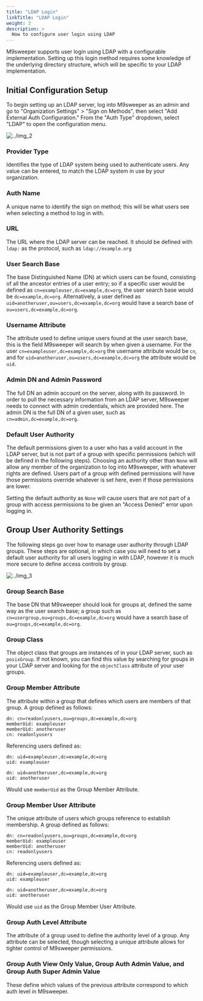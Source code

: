 ```yaml
---
title: "LDAP Login"
linkTitle: "LDAP Login"
weight: 3
description: >
  How to configure user login using LDAP
---
```


M9sweeper supports user login using LDAP with a configurable implementation. Setting up this login method requires
some knowledge of the underlying directory structure, which will be specific to your LDAP implementation.

## Initial Configuration Setup

To begin setting up an LDAP server, log into M9sweeper as an admin and go to "Organization Settings" > "Sign on Methods",
then select "Add External Auth Configuration." From the "Auth Type" dropdown, select "LDAP" to open the configuration
menu.

![../img_2](../img_2.png)

### Provider Type

Identifies the type of LDAP system being used to authenticate users. Any value can be entered, to match the LDAP system
in use by your organization.

### Auth Name

A unique name to identify the sign on method; this will be what users see when selecting a method to log in with.

### URL

The URL where the LDAP server can be reached. It should be defined with `ldap:` as the protocol, such as
`ldap://example.org`

### User Search Base

The base Distinguished Name (DN) at which users can be found, consisting of all the ancestor entries of a user entry; so
if a specific user would be defined as `cn=exampleuser,dc=example,dc=org`, the user search base would be
`dc=example,dc=org`. Alternatively, a user defined as `uid=anotheruser,ou=users,dc=example,dc=org` would have a search
base of `ou=users,dc=example,dc=org`.

### Username Attribute

The attribute used to define unique users found at the user search base, this is the field M9sweeper will search by when
given a username. For the user `cn=exampleuser,dc=example,dc=org` the username attribute would be `cn`, and for
`uid=anotheruser,ou=users,dc=example,dc=org` the attribute would be `uid`.

### Admin DN and Admin Password

The full DN an admin account on the server, along with its password. In order to pull the necessary information from an
LDAP server, M9sweeper needs to connect with admin credentials, which are provided here. The admin DN is the full DN of
a given user, such as `cn=admin,dc=example,dc=org`.

### Default User Authority

The default permissions given to a user who has a valid account in the LDAP server, but is not part of a group with
specific permissions (which will be defined in the following steps). Choosing an authority other than `None` will allow
any member of the organization to log into M9sweeper, with whatever rights are defined. Users part of a group with
defined permissions will have those permissions override whatever is set here, even if those permissions are lower.

Setting the default authority as `None` will cause users that are not part of a group with access permissions to be
given an "Access Denied" error upon logging in.

## Group User Authority Settings

The following steps go over how to manage user authority through LDAP groups. These steps are optional, in which case
you will need to set a default user authority for all users logging in with LDAP, however it is much more secure to
define access controls by group.

![../img_3](../img_3.png)

### Group Search Base

The base DN that M9sweeper should look for groups at, defined the same way as the user search base; a group such as
`cn=usergroup,ou=groups,dc=example,dc=org` would have a search base of `ou=groups,dc=example,dc=org`.

### Group Class

The object class that groups are instances of in your LDAP server, such as `posixGroup`. If not known, you can find this
value by searching for groups in your LDAP server and looking for the `objectClass` attribute of your user groups.

### Group Member Attribute

The attribute within a group that defines which users are members of that group. A group defined as follows:

```text
dn: cn=readonlyusers,ou=groups,dc=example,dc=org
memberUid: exampleuser
memberUid: anotheruser
cn: readonlyusers
```

Referencing users defined as:

```text
dn: uid=exampleuser,dc=example,dc=org
uid: exampleuser
```
```text
dn: uid=anotheruser,dc=example,dc=org
uid: anotheruser
```

Would use `memberUid` as the Group Member Attribute.

### Group Member User Attribute

The unique attribute of users which groups reference to establish membership. A group defined as follows:

```text
dn: cn=readonlyusers,ou=groups,dc=example,dc=org
memberUid: exampleuser
memberUid: anotheruser
cn: readonlyusers
```

Referencing users defined as:

```text
dn: uid=exampleuser,dc=example,dc=org
uid: exampleuser
```
```text
dn: uid=anotheruser,dc=example,dc=org
uid: anotheruser
```

Would use `uid` as the Group Member User Attribute.

### Group Auth Level Attribute

The attribute of a group used to define the authority level of a group. Any attribute can be selected, though selecting
a unique attribute allows for tighter control of M9sweeper permissions.

### Group Auth View Only Value, Group Auth Admin Value, and Group Auth Super Admin Value

These define which values of the previous attribute correspond to which auth level in M9sweeper. 
